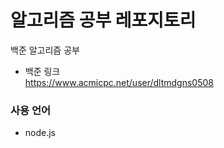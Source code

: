 #  알고리즘 공부 레포지토리
백준 알고리즘 공부
- 백준 링크  
https://www.acmicpc.net/user/dltmdgns0508

### 사용 언어
- node.js


